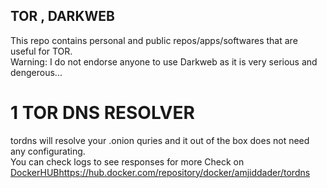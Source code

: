 ## TOR , DARKWEB

This repo contains personal and public repos/apps/softwares that are useful for TOR. \
Warning: I do not endorse anyone to use Darkweb as it is very serious and dengerous...

# 1 TOR DNS RESOLVER 
tordns will resolve your .onion quries and it out of the box does not need any configurating. \
You can check logs to see responses for more Check on [DockerHUB](https://hub.docker.com/repository/docker/amjiddader/tordns)https://hub.docker.com/repository/docker/amjiddader/tordns

#
